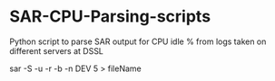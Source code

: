 # SAR-CPU-Parsing-scripts
Python script to parse SAR output for CPU idle % from logs taken on different servers at DSSL


sar -S -u -r -b -n DEV 5 > fileName 
